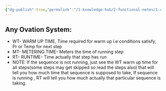 ```yaml
---
{"dg-publish":true,"permalink":"/1-knowledge-hub/2-functional-notes/1-career-notes/2-general-technical-notes/all-other-notes/ovation-system/","noteIcon":""}
---
```


## **Any Ovation System:**

- WT- WARM UP TIME, Time required for warm up i.e conditions satisfy, Pr or Temp for next step
- MT- METERING TIME- Meters the time of running step
- RT- RUNTIME- Time actually that step has run
- NOTE: If the sequence is not running, just see the WT warm up time for all steps(some steps may get skipped so read the steps also) that will tell you how much time that sequence is supposed to take, If sequence is running , RT will tell you how much actually that particular sequence is taking.